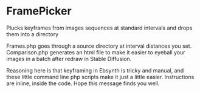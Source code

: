# FramePicker
Plucks keyframes from images sequences at standard intervals and drops them into a directory

Frames.php goes through a source directory at interval distances you set.
Comparison.php generates an html file to make it easier to eyeball your images in a batch after redraw in Stable Diffusion.

Reasoning here is that keyframing in Ebsynth is tricky and manual, and these little command line php scripts make it just a little easier. Instructions are inline, inside the code. Hope this message finds you well.
